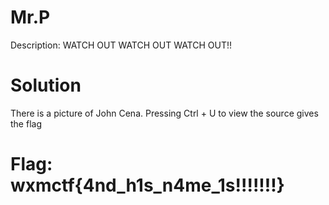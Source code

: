 # Mr.P

Description: WATCH OUT WATCH OUT WATCH OUT!!

# Solution

There is a picture of John Cena. Pressing Ctrl + U to view the source gives the flag

# Flag: wxmctf{4nd_h1s_n4me_1s!!!!!!!}
